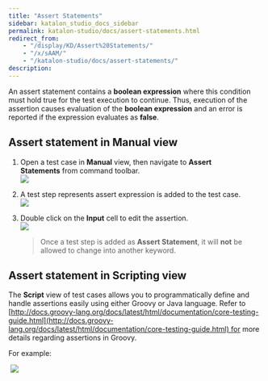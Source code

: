 ```yaml
---
title: "Assert Statements" 
sidebar: katalon_studio_docs_sidebar
permalink: katalon-studio/docs/assert-statements.html 
redirect_from:
    - "/display/KD/Assert%20Statements/"
    - "/x/sAAM/"
    - "/katalon-studio/docs/assert-statements/"
description: 
---
```

An assert statement contains a **boolean expression** where this condition must hold true for the test execution to continue. Thus, execution of the assertion causes evaluation of the **boolean expression** and an error is reported if the expression evaluates as **false**.

Assert statement in Manual view
-------------------------------

1.  Open a test case in **Manual** view, then navigate to **Assert Statements** from command toolbar.  
    ![](../../images/katalon-studio/docs/assert-statements/image2017-6-30-203A443A0.png)  
      
    
2.  A test step represents assert expression is added to the test case.  
    ![](../../images/katalon-studio/docs/assert-statements/image2017-2-10-143A353A6.png)  
      
    
3.  Double click on the **Input** cell to edit the assertion.  
    ![](../../images/katalon-studio/docs/assert-statements/image2017-2-10-153A23A25.png)
    
    > Once a test step is added as **Assert Statement**, it will **not** be allowed to change into another keyword.
    

Assert statement in Scripting view
----------------------------------

The **Script** view of test cases allows you to programmatically define and handle assertions easily using either Groovy or Java language. Refer to [http://docs.groovy-lang.org/docs/latest/html/documentation/core-testing-guide.html](http://docs.groovy-lang.org/docs/latest/html/documentation/core-testing-guide.html) for more details regarding assertions in Groovy.

For example:

 ![](../../images/katalon-studio/docs/assert-statements/11.png)